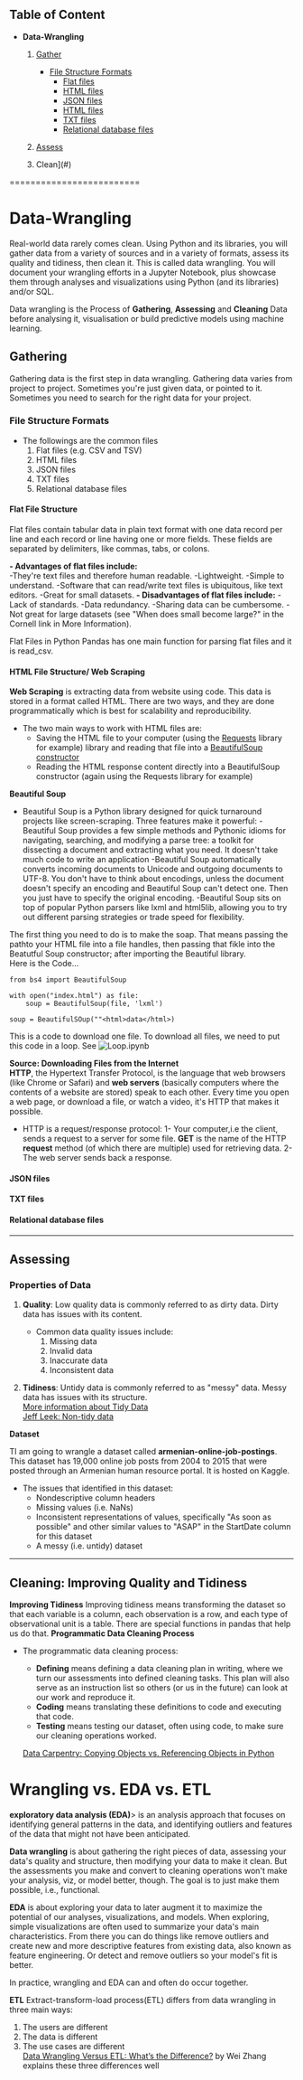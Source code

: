## Table of Content

- <b>Data-Wrangling</b>
   1. [Gather](#) 
        - [File Structure Formats]()
            - [Flat files]()
            - [HTML files]()
            - [JSON files]()
            - [HTML files]()
            - [TXT files]()
            - [Relational database files]()

   2. [Assess](#)
     
   3. Clean](#)
      
=========================

# Data-Wrangling
Real-world data rarely comes clean. Using Python and its libraries, you will gather data from a variety of sources and in a variety of formats, assess its quality and tidiness, then clean it. This is called data wrangling. You will document your wrangling efforts in a Jupyter Notebook, plus showcase them through analyses and visualizations using Python (and its libraries) and/or SQL. </br>

Data wrangling is the Process of **Gathering**, **Assessing** and **Cleaning** Data before analysing it, visualisation or build predictive models using machine learning.

## Gathering
Gathering data is the first step in data wrangling. Gathering data varies from project to project. Sometimes you're just given data, or pointed to it. Sometimes you need to search for the right data for your project. 

### File Structure Formats
- The followings are the common files
    1. Flat files (e.g. CSV and TSV)
    2. HTML files
    3. JSON files
    4. TXT files
    5. Relational database files
    
#### Flat File Structure

Flat files contain tabular data in plain text format with one data record per line and each record or line having one or more fields. These fields are separated by delimiters, like commas, tabs, or colons.

**- Advantages of flat files include:**</br>
    -They're text files and therefore human readable.
    -Lightweight.
    -Simple to understand.
    -Software that can read/write text files is ubiquitous, like text editors.
    -Great for small datasets.
**- Disadvantages of flat files include:**
    -Lack of standards.
    -Data redundancy.
    -Sharing data can be cumbersome.
    -Not great for large datasets (see "When does small become large?" in the Cornell link in More Information).
    
Flat Files in Python
Pandas has one main function for parsing flat files and it is read_csv.

#### HTML File Structure/ Web Scraping
**Web Scraping** is extracting data from website using code. This data is stored in a format called HTML. There are two ways, and they are done programmatically which is best for scalability and reproducibility. </br> 
- The two main ways to work with HTML files are:
    - Saving the HTML file to your computer (using the [Requests](https://2.python-requests.org//en/master/) library for example) library and reading that file into a [BeautifulSoup constructor](https://www.crummy.com/software/BeautifulSoup/)
    - Reading the HTML response content directly into a BeautifulSoup constructor (again using the Requests library for example)

**Beautiful Soup**
- Beautiful Soup is a Python library designed for quick turnaround projects like screen-scraping. Three features make it powerful:
    -Beautiful Soup provides a few simple methods and Pythonic idioms for navigating, searching, and modifying a parse tree: a toolkit for dissecting a document and extracting what you need. It doesn't take much code to write an application
    -Beautiful Soup automatically converts incoming documents to Unicode and outgoing documents to UTF-8. You don't have to think about encodings, unless the document doesn't specify an encoding and Beautiful Soup can't detect one. Then you just have to specify the original encoding.
    -Beautiful Soup sits on top of popular Python parsers like lxml and html5lib, allowing you to try out different parsing strategies or trade speed for flexibility.


The first thing you need to do is to make the soap. That means passing the pathto your HTML file into a file handles, then passing that fikle into the Beatutful Soup constructor; after importing the Beautiful library. 
</br>
Here is the Code...
```
from bs4 import BeautifulSoup

with open("index.html") as file:
    soup = BeautifulSoup(file, 'lxml')

soup = BeautifulSOup(""<html>data</html>)

``` 

This is a code to download one file. To download all files, we need to put this code in a loop. See ![Loop.ipynb](loop.ipynb) 

**Source: Downloading Files from the Internet**</br>
**HTTP**, the Hypertext Transfer Protocol, is the language that web browsers (like Chrome or Safari) and **web servers** (basically computers where the contents of a website are stored) speak to each other. Every time you open a web page, or download a file, or watch a video, it's HTTP that makes it possible.</br>

- HTTP is a request/response protocol:
     1- Your computer,i.e the client, sends a request to a server for some file. **GET** is the name of the HTTP **request** method (of which there are multiple) used for retrieving data.
     2- The web server sends back a response. 


#### JSON files

#### TXT files

#### Relational database files

---------------------------------------------------

## Assessing
### Properties of Data
1. **Quality**:  Low quality data is commonly referred to as dirty data. Dirty data has issues with its content.
    - Common data quality issues include:
      1. Missing data
      2. Invalid data
      3. Inaccurate data
      4. Inconsistent data

2. **Tidiness**: Untidy data is commonly referred to as "messy" data. Messy data has issues with its structure.</br>
    [More information about Tidy Data](http://www.jeannicholashould.com/tidy-data-in-python.html)</br>
    [Jeff Leek: Non-tidy data](https://simplystatistics.org/2016/02/17/non-tidy-data/)


**Dataset**

TI am going to wrangle a dataset called **armenian-online-job-postings**. This dataset has 19,000 online job posts from 2004 to 2015 that were posted through an Armenian human resource portal. It is hosted on Kaggle.

- The issues that identified in this dataset:
    - Nondescriptive column headers
    - Missing values (i.e. NaNs)
    - Inconsistent representations of values, specifically "As soon as possible" and other similar values to "ASAP" in the StartDate column for this dataset
    - A messy (i.e. untidy) dataset


--------------------------------------------------------

## Cleaning: Improving Quality and Tidiness
**Improving Tidiness**
Improving tidiness means transforming the dataset so that each variable is a column, each observation is a row, and each type of observational unit is a table. There are special functions in pandas that help us do that.
**Programmatic Data Cleaning Process**
- The programmatic data cleaning process:
    - **Defining** means defining a data cleaning plan in writing, where we turn our assessments into defined cleaning tasks. This plan will also serve as an instruction list so others (or us in the future) can look at our work and reproduce it.
    - **Coding** means translating these definitions to code and executing that code.
    - **Testing** means testing our dataset, often using code, to make sure our cleaning operations worked.
    
   [Data Carpentry: Copying Objects vs. Referencing Objects in Python](https://datacarpentry.org/python-ecology-lesson/03-index-slice-subset/)

# Wrangling vs. EDA vs. ETL
**exploratory data analysis (EDA)**> is an analysis approach that focuses on identifying general patterns in the data, and identifying outliers and features of the data that might not have been anticipated.

**Data wrangling** is about gathering the right pieces of data, assessing your data's quality and structure, then modifying your data to make it clean. But the assessments you make and convert to cleaning operations won't make your analysis, viz, or model better, though. The goal is to just make them possible, i.e., functional.

**EDA** is about exploring your data to later augment it to maximize the potential of our analyses, visualizations, and models. When exploring, simple visualizations are often used to summarize your data's main characteristics. From there you can do things like remove outliers and create new and more descriptive features from existing data, also known as feature engineering. Or detect and remove outliers so your model's fit is better.</br>

In practice, wrangling and EDA can and often do occur together.

**ETL**
Extract-transform-load process(ETL) differs from data wrangling in three main ways:
  1. The users are different
  2. The data is different
  3. The use cases are different </br>
[Data Wrangling Versus ETL: What’s the Difference?](https://tdwi.org/articles/2017/02/10/data-wrangling-and-etl-differences.aspx) by Wei Zhang explains these three differences well
